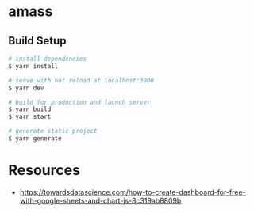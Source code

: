 # amass

## Build Setup

```bash
# install dependencies
$ yarn install

# serve with hot reload at localhost:3000
$ yarn dev

# build for production and launch server
$ yarn build
$ yarn start

# generate static project
$ yarn generate
```
# Resources 
- https://towardsdatascience.com/how-to-create-dashboard-for-free-with-google-sheets-and-chart-js-8c319ab8809b